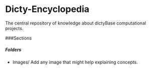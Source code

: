 Dicty-Encyclopedia
==================

The central repository of knowledge about dictyBase computational projects.


###Sections

##### Folders

* Images/ Add any image that might help explaining concepts. 